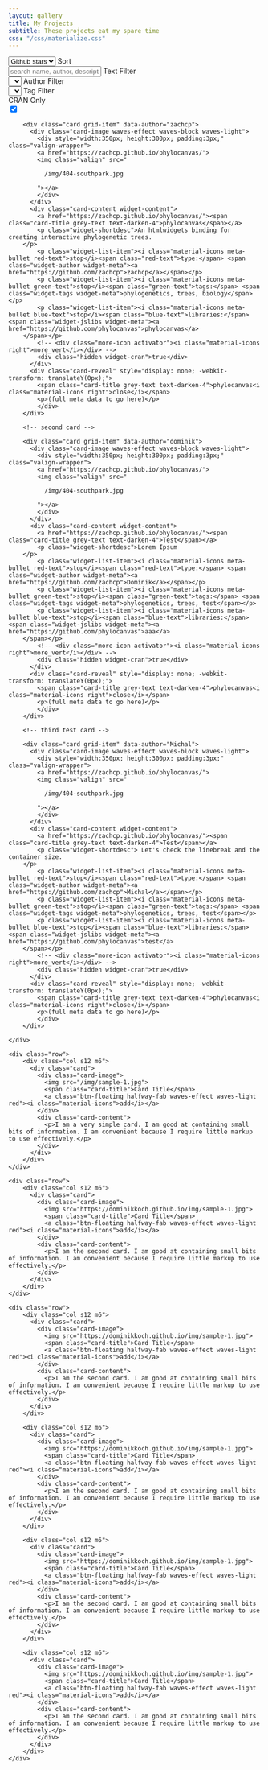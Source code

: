 ```yaml
---
layout: gallery
title: My Projects
subtitle: These projects eat my spare time
css: "/css/materialize.css"
---
```



<div class="container center">
<div class="row">
  <form class="col s12">
	<div class="row">
	  <div class="input-field col s2">
		<!-- <i class="material-icons prefix">sort_by_alpha</i> -->
		<select id="gridsort">
		  <option value="name">Name</option>
		  <option value="author">Author</option>
		  <option value="stars" selected>Github stars</option>
		  <!-- <option value="stars">Github stars</option> -->
		</select>
		<label>Sort</label>
	  </div>
	  <div class="input-field col s2">
		<!-- <i class="material-icons prefix">search</i> -->
		<input type="text" id="textfilter" class="validate" placeholder="search name, author, description">
		<label>Text Filter</label>
	  </div>
	  <div class="input-field col s3">
		<!-- <i class="material-icons prefix">sort_by_alpha</i> -->
		<select id="authorfilter">
		  <option value="" selected>&nbsp;</option>
		  <!-- <option value="author">Author</option> -->
		</select>
		<label>Author Filter</label>
	  </div>
	  <div class="input-field col s3">
		<!-- <i class="material-icons prefix">sort_by_alpha</i> -->
		<select id="tagfilter">
		  <option value="" selected>&nbsp;</option>
		  <!-- <option value="author">Author</option> -->
		</select>
		<label>Tag Filter</label>
	  </div>
	  <div class="col s2">
		<div class="switch-label tooltipped" data-position="top" data-delay="10" data-tooltip="Show/hide widgets not yet on CRAN"><label>CRAN Only</label></div>
		<div class="switch cran-switch">
		  <label>
			<!-- Off -->
			<input id="crancheckbox" checked type="checkbox">
			<span class="lever"></span>
			<!-- On -->
		  </label>
		</div>
	  </div>
	</div>
  </form>
</div>
</div>

<div class="main-container">
	<div class="row" id="grid">

		<div class="card grid-item" data-author="zachcp">
		  <div class="card-image waves-effect waves-block waves-light">
			<div style="width:350px; height:300px; padding:3px;" class="valign-wrapper">
			<a href="https://zachcp.github.io/phylocanvas/">
			<img class="valign" src="
			
			  /img/404-southpark.jpg
			
			"></a>
			</div>
		  </div>
		  <div class="card-content widget-content">
			<a href="https://zachcp.github.io/phylocanvas/"><span class="card-title grey-text text-darken-4">phylocanvas</span></a>
			<p class="widget-shortdesc">An htmlwidgets binding for creating interactive phylogenetic trees.
		</p>
			<p class="widget-list-item"><i class="material-icons meta-bullet red-text">stop</i><span class="red-text">type:</span> <span class="widget-author widget-meta"><a href="https://github.com/zachcp">zachcp</a></span></p>
			<p class="widget-list-item"><i class="material-icons meta-bullet green-text">stop</i><span class="green-text">tags:</span> <span class="widget-tags widget-meta">phylogenetics, trees, biology</span></p>
			<p class="widget-list-item"><i class="material-icons meta-bullet blue-text">stop</i><span class="blue-text">libraries:</span> <span class="widget-jslibs widget-meta"><a href="https://github.com/phylocanvas">phylocanvas</a>
		</span></p>
			<!-- <div class="more-icon activator"><i class="material-icons right">more_vert</i></div> -->
			<div class="hidden widget-cran">true</div>
		  </div>
		  <div class="card-reveal" style="display: none; -webkit-transform: translateY(0px);">
			<span class="card-title grey-text text-darken-4">phylocanvas<i class="material-icons right">close</i></span>
			<p>(full meta data to go here)</p>
			</div>
		</div>
		
		<!-- second card -->
		
		<div class="card grid-item" data-author="dominik">
		  <div class="card-image waves-effect waves-block waves-light">
			<div style="width:350px; height:300px; padding:3px;" class="valign-wrapper">
			<a href="https://zachcp.github.io/phylocanvas/">
			<img class="valign" src="
			
			  /img/404-southpark.jpg
			
			"></a>
			</div>
		  </div>
		  <div class="card-content widget-content">
			<a href="https://zachcp.github.io/phylocanvas/"><span class="card-title grey-text text-darken-4">Test</span></a>
			<p class="widget-shortdesc">Lorem Ipsum
		</p>
			<p class="widget-list-item"><i class="material-icons meta-bullet red-text">stop</i><span class="red-text">type:</span> <span class="widget-author widget-meta"><a href="https://github.com/zachcp">Dominik</a></span></p>
			<p class="widget-list-item"><i class="material-icons meta-bullet green-text">stop</i><span class="green-text">tags:</span> <span class="widget-tags widget-meta">phylogenetics, trees, test</span></p>
			<p class="widget-list-item"><i class="material-icons meta-bullet blue-text">stop</i><span class="blue-text">libraries:</span> <span class="widget-jslibs widget-meta"><a href="https://github.com/phylocanvas">aaa</a>
		</span></p>
			<!-- <div class="more-icon activator"><i class="material-icons right">more_vert</i></div> -->
			<div class="hidden widget-cran">true</div>
		  </div>
		  <div class="card-reveal" style="display: none; -webkit-transform: translateY(0px);">
			<span class="card-title grey-text text-darken-4">phylocanvas<i class="material-icons right">close</i></span>
			<p>(full meta data to go here)</p>
			</div>
		</div>
		
		<!-- third test card -->
		
		<div class="card grid-item" data-author="Michal">
		  <div class="card-image waves-effect waves-block waves-light">
			<div style="width:350px; height:300px; padding:3px;" class="valign-wrapper">
			<a href="https://zachcp.github.io/phylocanvas/">
			<img class="valign" src="
			
			  /img/404-southpark.jpg
			
			"></a>
			</div>
		  </div>
		  <div class="card-content widget-content">
			<a href="https://zachcp.github.io/phylocanvas/"><span class="card-title grey-text text-darken-4">Test</span></a>
			<p class="widget-shortdesc"> Let's check the linebreak and the container size.
		</p>
			<p class="widget-list-item"><i class="material-icons meta-bullet red-text">stop</i><span class="red-text">type:</span> <span class="widget-author widget-meta"><a href="https://github.com/zachcp">Michal</a></span></p>
			<p class="widget-list-item"><i class="material-icons meta-bullet green-text">stop</i><span class="green-text">tags:</span> <span class="widget-tags widget-meta">phylogenetics, trees, test</span></p>
			<p class="widget-list-item"><i class="material-icons meta-bullet blue-text">stop</i><span class="blue-text">libraries:</span> <span class="widget-jslibs widget-meta"><a href="https://github.com/phylocanvas">test</a>
		</span></p>
			<!-- <div class="more-icon activator"><i class="material-icons right">more_vert</i></div> -->
			<div class="hidden widget-cran">true</div>
		  </div>
		  <div class="card-reveal" style="display: none; -webkit-transform: translateY(0px);">
			<span class="card-title grey-text text-darken-4">phylocanvas<i class="material-icons right">close</i></span>
			<p>(full meta data to go here)</p>
			</div>
		</div>

	</div>

	<div class="row">
		<div class="col s12 m6">
		  <div class="card">
			<div class="card-image">
			  <img src="/img/sample-1.jpg">
			  <span class="card-title">Card Title</span>
			  <a class="btn-floating halfway-fab waves-effect waves-light red"><i class="material-icons">add</i></a>
			</div>
			<div class="card-content">
			  <p>I am a very simple card. I am good at containing small bits of information. I am convenient because I require little markup to use effectively.</p>
			</div>
		  </div>
		</div>
	</div>

	<div class="row">
		<div class="col s12 m6">
		  <div class="card">
			<div class="card-image">
			  <img src="https://dominikkoch.github.io/img/sample-1.jpg">
			  <span class="card-title">Card Title</span>
			  <a class="btn-floating halfway-fab waves-effect waves-light red"><i class="material-icons">add</i></a>
			</div>
			<div class="card-content">
			  <p>I am the second card. I am good at containing small bits of information. I am convenient because I require little markup to use effectively.</p>
			</div>
		  </div>
		</div>
	</div>

	<div class="row">
		<div class="col s12 m6">
		  <div class="card">
			<div class="card-image">
			  <img src="https://dominikkoch.github.io/img/sample-1.jpg">
			  <span class="card-title">Card Title</span>
			  <a class="btn-floating halfway-fab waves-effect waves-light red"><i class="material-icons">add</i></a>
			</div>
			<div class="card-content">
			  <p>I am the second card. I am good at containing small bits of information. I am convenient because I require little markup to use effectively.</p>
			</div>
		  </div>
		</div>
		
		<div class="col s12 m6">
		  <div class="card">
			<div class="card-image">
			  <img src="https://dominikkoch.github.io/img/sample-1.jpg">
			  <span class="card-title">Card Title</span>
			  <a class="btn-floating halfway-fab waves-effect waves-light red"><i class="material-icons">add</i></a>
			</div>
			<div class="card-content">
			  <p>I am the second card. I am good at containing small bits of information. I am convenient because I require little markup to use effectively.</p>
			</div>
		  </div>
		</div>
		
		<div class="col s12 m6">
		  <div class="card">
			<div class="card-image">
			  <img src="https://dominikkoch.github.io/img/sample-1.jpg">
			  <span class="card-title">Card Title</span>
			  <a class="btn-floating halfway-fab waves-effect waves-light red"><i class="material-icons">add</i></a>
			</div>
			<div class="card-content">
			  <p>I am the second card. I am good at containing small bits of information. I am convenient because I require little markup to use effectively.</p>
			</div>
		  </div>
		</div>
		
		<div class="col s12 m6">
		  <div class="card">
			<div class="card-image">
			  <img src="https://dominikkoch.github.io/img/sample-1.jpg">
			  <span class="card-title">Card Title</span>
			  <a class="btn-floating halfway-fab waves-effect waves-light red"><i class="material-icons">add</i></a>
			</div>
			<div class="card-content">
			  <p>I am the second card. I am good at containing small bits of information. I am convenient because I require little markup to use effectively.</p>
			</div>
		  </div>
		</div>
	</div>
</div>